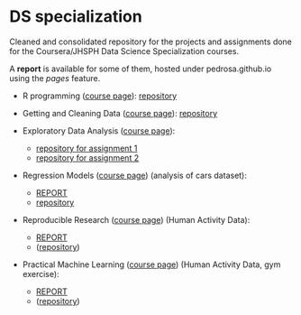 # DS specialization

Cleaned and consolidated repository for the projects and assignments done for the Coursera/JHSPH
Data Science Specialization courses.

A __report__ is available for some of them, hosted under pedrosa.github.io using the _pages_ feature.

* R programming ([course page](https://www.coursera.org/course/rprog)): [repository](https://github.com/pedrosan/DS_specialization/tree/master/Rprogr)

* Getting and Cleaning Data ([course page](https://www.coursera.org/course/getdata)): [repository](https://github.com/pedrosan/DS_specialization/tree/master/GC)

* Exploratory Data Analysis ([course page](https://www.coursera.org/course/exdata)):
  * [repository for assignment 1](https://github.com/pedrosan/DS_specialization/tree/master/EDA1)
  * [repository for assignment 2](https://github.com/pedrosan/DS_specialization/tree/master/EDA2)

* Regression Models ([course page](https://www.coursera.org/course/regmods)) (analysis of cars dataset):
  * [REPORT](http://pedrosan.github.io/DS_specialization/MTcars/)
  * [repository](https://github.com/pedrosan/DS_specialization/tree/master/MTcars)

* Reproducible Research ([course page](https://www.coursera.org/course/repdata)) (Human Activity Data):
  * [REPORT](http://pedrosan.github.io/DS_specialization/ReprRes1/)
  * ([repository](https://github.com/pedrosan/DS_specialization/tree/master/ReprRes1))

* Practical Machine Learning ([course page](https://www.coursera.org/course/predmachlearn)) (Human Activity Data, gym exercise): 
  * [REPORT](http://pedrosan.github.io/DS_specialization/ML/)
  * ([repository](https://github.com/pedrosan/DS_specialization/tree/master/ML))

